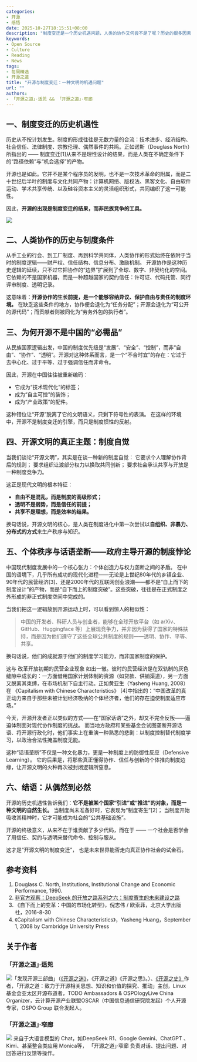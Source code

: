 ```yaml
---
categories:
- 开源
- 感悟
date: 2025-10-27T18:15:51+08:00
description: "制度变迁是一个历史机遇问题，人类的协作又何尝不是了呢？历史的很多因素并不是我们所设想的那样，而是很多种力量的构成。开源并非是中国作为一个民族国家所必须的，对于个人来说可能意味着自由、民主、独立、透明、共享、发展等主题。我们需要从更为厚重的主题来看待开源文明所需要的制度变迁。"
keywords:
- Open Source
- Culture
- Reading
- News
tags:
- 每周精选
- 开源之道
title: "开源与制度变迁：一种文明的机遇问题"
url: ""
authors:
- 「开源之道」·适兕 && 「开源之道」·窄廊
---
```


## **一、制度变迁的历史机遇性**

历史从不按计划发生。制度的形成往往是无数力量的合流：技术进步、经济结构、社会信任、法律制度、宗教伦理、偶然事件的共鸣。正如诺斯（Douglass North）所指出的 —— 制度变迁[1]从来不是理性设计的结果，而是人类在不确定条件下的“路径依赖”与“机会选择”的产物。

开源也是如此。它并不是某个程序员的发明，也不是一次技术革命的附属，而是二十世纪后半叶的制度与文化共同产物：计算机网络、版权法、黑客文化、自由软件运动、学术共享传统、以及硅谷资本主义的灵活组织形式，共同编织了这一可能性。

因此，**开源的出现是制度变迁的结果，而非民族竞争的工具。**

![](/images/2025/open-source-as-instituational-infra.png)

## **二、人类协作的历史与制度条件**

从手工业的行会、到工厂制度、再到科学共同体，人类协作的形式始终在依附于当时的制度逻辑——财产权、信任结构、信息分布、激励机制。
开源协作是这种历史逻辑的延续，只不过它把协作的“边界”扩展到了全球、数字、非契约化的空间。它依赖的不是国家机器，而是一种超越国家的契约信任：许可证、代码托管、同行评审制度、透明记录。

这意味着：**开源协作的生长前提，是一个能够容纳异议、保护自由与责任的制度环境。**
在缺乏这些条件的地方，协作便会退化为“任务分配”；开源会退化为“可公开的源代码”；而贡献者则被同化为“劳务外包的执行者”。


## **三、为何开源不是中国的“必需品”**

从民族国家逻辑出发，中国的制度优先级是“发展”、“安全”、“控制”，而非“自由”、“协作”、“透明”。开源对这种体系而言，是一个“不合时宜”的存在：它过于去中心化、过于平等、过于强调信任而非命令。

因此，开源在中国往往被重新编码：

* 它成为“技术现代化”的标签；
* 成为“自主可控”的装饰；
* 成为“产业政策”的配件。

这种错位让“开源”脱离了它的文明语义，只剩下符号性的表演。
在这样的环境中，开源不是制度变迁的引擎，而只是制度惯性的反射。


## **四、开源文明的真正主题：制度自觉**

当我们谈论“开源文明”，其实是在谈一种新的制度自觉：
它要求个人理解协作背后的规则；
要求组织让渡部分权力以换取共同创新；
要求社会承认共享与开放是一种制度竞争力。

这正是现代文明的根本特征：

* **自由不是混乱，而是制度的高级形式；**
* **透明不是弱势，而是信任的前提；**
* **共享不是理想，而是效率的结果。**

换句话说，开源文明的核心，是人类在制度进化中第一次尝试以**自组织、非暴力、分布式的方式**来生产秩序与知识。

## **五、个体秩序与话语垄断——政府主导开源的制度悖论**

中国现代制度发展中的一个核心张力：个体创造力与权力垄断之间的矛盾。
在中国的语境下，几乎所有成功的现代化进程——无论是上世纪80年代的乡镇企业、90年代的民营经济[3]、还是2000年代的互联网创业浪潮——都不是“自上而下的制度设计”的产物，而是“自下而上的制度突破”。这些突破，往往是在正式制度之外形成的非正式制度空间中完成的。

当我们把这一逻辑放到开源运动上时，可以看到惊人的相似性：

> 中国的开发者、科研人员与创业者，能够在全球开放平台（如 arXiv、GitHub、Huggingface 等）上展现竞争力，并非因为获得了国家的特殊扶持，而是因为他们遵守了这些全球公共制度的规则——透明、协作、平等、共享。

换句话说，他们的成就源于他们的制度学习能力，而非国家制度的保护。

这与 改革开放初期的民营企业现象 如出一辙。彼时的民营经济是在双轨制的灰色缝隙中成长的：一方面借用国家计划体制的资源（如贷款、供销渠道），另一方面又脱离其束缚，在市场机制下自主行动。正如黄亚生（Yasheng Huang, 2008）在 《Capitalism with Chinese Characteristics》 [4]中指出的：“中国改革的真正动力来自于那些未被计划经济吸纳的个体经济者，他们的存在迫使制度适应市场。”

今天，开源开发者正以类似的方式——在“国家话语”之外，却又不完全反叛——逼迫体制面对现代协作制度的挑战。
而当地方政府和某些基金会试图垄断开源话语、将开源行政化时，他们事实上在重演一种熟悉的悲剧：以制度控制替代制度学习，以政治合法性掩盖制度无能。

这种“话语垄断”不仅是一种文化暴力，更是一种制度上的防御性反应（Defensive Learning）。
它的后果是，将那些真正懂得协作、信任与创新的个体推向制度边缘，让开源文明的火种再次被封闭逻辑所窒息。


## **六、结语：从偶然到必然**

开源的历史机遇性告诉我们：**它不是被某个国家“引进”或“推进”的对象，而是一种文明的自然生长。**
当制度尚未准备好时，它表现为“制度寄生”[2]；
当制度开始吸收其精神时，它才可能成为社会的“公共基础设施”。

开源的终极意义，从来不在于谁贡献了多少代码，而在于 ——
一个社会是否学会了用信任、契约与透明来替代命令、控制与服从。

这才是“开源文明的制度变迁”，
也是未来世界能否走向真正协作社会的试金石。

## 参考资料

1. Douglass C. North, Institutions, Institutional Change and Economic Performance, 1990.
2. [非官方观察：DeepSeek 的开放之路系列之六：制度寄生的未来建设之路](/posts/opensource_engineering/deepseek-institutional-parasitism-thinking/)
3. 《自下而上的变革：中国的市场化转型》，倪志伟 / 欧索菲，北京大学出版社，2016-8-30
4. 《Capitalism with Chinese Characteristics》，Yasheng Huang，September 1, 2008 by Cambridge University Press

## 关于作者

### 「开源之道」·适兕

![](/public/kuosi-face-of-os.png)「发现开源三部曲」（[《开源之迷》](posts/book-of-open-source/the-fascinating-of-open-source/)，《开源之道》《开源之思》。）、[《开源之史》](posts/history-of-open-source/summary/)作者，「开源之道：致力于开源相关思想、知识和价值的探究、推动」主创，Linux基金会亚太区开源布道者，TODO Ambassadors & OSPOlogyLive China Organizer，云计算开源产业联盟OSCAR（中国信息通信研究院发起）个人开源专家，OSPO Group 联合发起人。

### 「开源之道」·窄廊

![](/public/zhailang.jpg) 来自于大语言模型的 Chat，如DeepSeek R1、Google Gemini、ChatGPT 、Kimi、甚至整合类应用 Monica等， 「开源之道」·窄廊 负责对话、提出问题、对回答进行反馈等操作。
